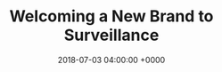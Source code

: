 ---
title: 'Welcoming a New Brand to Surveillance'
name: "threefactor"
night_header: false
night_footer: true
language: en
published: true
slug: "security-company-branding"
layout: pancakes
description: page description
date: 2018-07-03 04:00:00 +0000
tags: ["Brand Development", "Brand Identity", "Brand Strategy"]
aliases :
  - /work/threefactorsecurity/
stacks_hero:
  path: "helpers/work/hero.html"
  image: "images/overview.png"
  background_color: "#f7f7f7"
  client: "threefactor"
  logo_color: "color"
  class: light-skin
grid_item:
  client: "threefactor"
  logo_color: "color"
stacks:
- template: section-row-blocks
  id: overview
  class: padding-m-bottom v_c-center
  background_color: "#f7f7f7"
  background_image:
  rows:
  - template: include-row
    class: h_c-center v_c-center
    size: container
    cols:
    - template: block-column-builder
      size: '9'
      animate: fade-up
      duration: '400'
      elements:
      - template: element-title
        class: "color-oil text-left big-paragraph"
        tag: p
        title: |
          Brand, Web, and Marketing services for Three Factor Security, a startup commercial and residential security firm offering high-end surveillance design, installation, and maintenance solutions based in Los Angeles. From naming to brand development, identity, strategy and designing a unique web presence, Fullstack nurtured this startup from infancy to maturity. Today it is one of the most trusted vendors across Southern California.
- template: section-row-blocks
  id: overview
  class: padding-xl-top padding-xl-bottom v_c-center
  background_color: "#ffffff"
  rows:
  - template: include-row
    class: h_c-center v_c-center wrap
    size: container-l
    cols:
    - template: block-column-builder
      size: '12'
      animate: fade-up
      duration: '400'
      elements:
      - template: element-image
        class: padding-m-bottom
        image: "images/breakdown.png"
      - template: element-image
        class: padding-m-bottom
        image: "images/taglines.png"
      - template: element-image
        class: padding-m-bottom
        image: "images/shirts.png"
      - template: element-image
        image: "images/certificate.png"
---